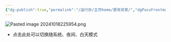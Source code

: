 ```yaml
---
{"dg-publish":true,"permalink":"/运行杂/主页home/更改背景/","dgPassFrontmatter":true,"noteIcon":"","created":"2024-10-18T22:58:59.609+08:00","updated":"2024-10-18T23:00:43.630+08:00"}
---
```


![Pasted image 20241018225954.png](/img/user/%E8%BF%90%E8%A1%8C%E6%9D%82/%E9%99%84%E4%BB%B6/Pasted%20image%2020241018225954.png)
- 点击此处可以切换随系统、夜间、白天模式